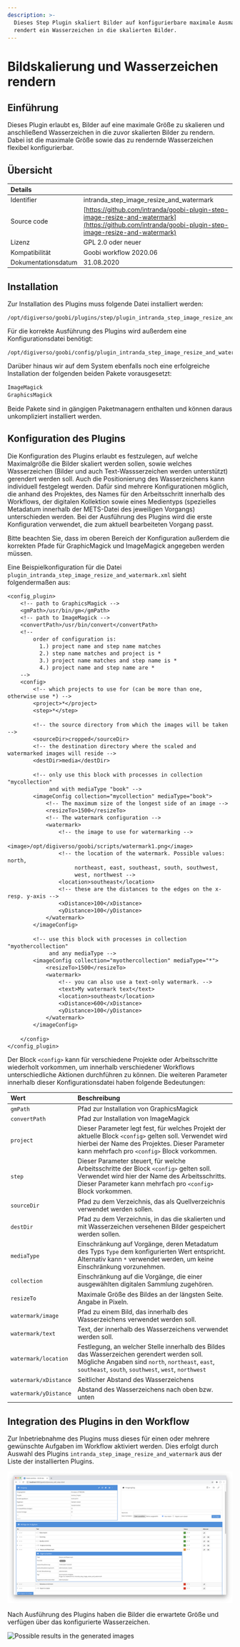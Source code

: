 ```yaml
---
description: >-
  Dieses Step Plugin skaliert Bilder auf konfigurierbare maximale Ausmaße und
  rendert ein Wasserzeichen in die skalierten Bilder.
---
```


# Bildskalierung und Wasserzeichen rendern

## Einführung

Dieses Plugin erlaubt es, Bilder auf eine maximale Größe zu skalieren und anschließend Wasserzeichen in die zuvor skalierten Bilder zu rendern. Dabei ist die maximale Größe sowie das zu rendernde Wasserzeichen flexibel konfigurierbar.

## Übersicht

| Details |  |
| :--- | :--- |
| Identifier | intranda\_step\_image\_resize\_and\_watermark |
| Source code | [https://github.com/intranda/goobi-plugin-step-image-resize-and-watermark](https://github.com/intranda/goobi-plugin-step-image-resize-and-watermark) |
| Lizenz | GPL 2.0 oder neuer |
| Kompatibilität | Goobi workflow 2020.06 |
| Dokumentationsdatum | 31.08.2020 |

## Installation

Zur Installation des Plugins muss folgende Datei installiert werden:

```text
/opt/digiverso/goobi/plugins/step/plugin_intranda_step_image_resize_and_watermark.jar
```

Für die korrekte Ausführung des Plugins wird außerdem eine Konfigurationsdatei benötigt:

```text
/opt/digiverso/goobi/config/plugin_intranda_step_image_resize_and_watermark.xml
```

Darüber hinaus wir auf dem System ebenfalls noch eine erfolgreiche Installation der folgenden beiden Pakete vorausgesetzt:

```bash
ImageMagick
GraphicsMagick
```

Beide Pakete sind in gängigen Paketmanagern enthalten und können daraus unkompliziert installiert werden.

## Konfiguration des Plugins

Die Konfiguration des Plugins erlaubt es festzulegen, auf welche Maximalgröße die Bilder skaliert werden sollen, sowie welches Wasserzeichen \(Bilder und auch Text-Wassserzeichen werden unterstützt\) gerendert werden soll. Auch die Positionierung des Wasserzeichens kann individuell festgelegt werden. Dafür sind mehrere Konfigurationen möglich, die anhand des Projektes, des Names für den Arbeitsschritt innerhalb des Workflows, der digitalen Kollektion sowie eines Medientyps \(spezielles Metadatum innerhalb der METS-Datei des jeweiligen Vorgangs\) unterschieden werden. Bei der Ausführung des Plugins wird die erste Konfiguration verwendet, die zum aktuell bearbeiteten Vorgang passt.

Bitte beachten Sie, dass im oberen Bereich der Konfiguration außerdem die korrekten Pfade für GraphicMagick und ImageMagick angegeben werden müssen.

Eine Beispielkonfiguration für die Datei `plugin_intranda_step_image_resize_and_watermark.xml` sieht folgendermaßen aus:

```markup
<config_plugin>
    <!-- path to GraphicsMagick -->
    <gmPath>/usr/bin/gm</gmPath>
    <!-- path to ImageMagick -->
    <convertPath>/usr/bin/convert</convertPath>
    <!--
        order of configuration is:
          1.) project name and step name matches
          2.) step name matches and project is *
          3.) project name matches and step name is *
          4.) project name and step name are *
    -->
    <config>
        <!-- which projects to use for (can be more than one, otherwise use *) -->
        <project>*</project>
        <step>*</step>

        <!-- the source directory from which the images will be taken -->
        <sourceDir>cropped</sourceDir>
        <!-- the destination directory where the scaled and watermarked images will reside -->
        <destDir>media</destDir>

        <!-- only use this block with processes in collection "mycollection"
             and with mediaType "book" -->
        <imageConfig collection="mycollection" mediaType="book">
            <!-- The maximum size of the longest side of an image -->
            <resizeTo>1500</resizeTo>
            <!-- The watermark configuration -->
            <watermark>
                <!-- the image to use for watermarking -->
                <image>/opt/digiverso/goobi/scripts/watermark1.png</image>
                <!-- the location of the watermark. Possible values: north,
                     northeast, east, southeast, south, southwest,
                     west, northwest -->
                <location>southeast</location>
                <!-- these are the distances to the edges on the x- resp. y-axis -->
                <xDistance>100</xDistance>
                <yDistance>100</yDistance>
            </watermark>
        </imageConfig>

        <!-- use this block with processes in collection "myothercollection"
             and any mediaType -->
        <imageConfig collection="myothercollection" mediaType="*">
            <resizeTo>1500</resizeTo>
            <watermark>
                <!-- you can also use a text-only watermark. -->
                <text>My watermark text</text>
                <location>southeast</location>
                <xDistance>600</xDistance>
                <yDistance>100</yDistance>
            </watermark>
        </imageConfig>

    </config>
</config_plugin>
```

Der Block `<config>` kann für verschiedene Projekte oder Arbeitsschritte wiederholt vorkommen, um innerhalb verschiedener Workflows unterschiedliche Aktionen durchführen zu können. Die weiteren Parameter innerhalb dieser Konfigurationsdatei haben folgende Bedeutungen:

| Wert | Beschreibung |
| :--- | :--- |
| `gmPath` | Pfad zur Installation von GraphicsMagick |
| `convertPath` | Pfad zur Installation von ImageMagick |
| `project` | Dieser Parameter legt fest, für welches Projekt der aktuelle Block `<config>` gelten soll. Verwendet wird hierbei der Name des Projektes. Dieser Parameter kann mehrfach pro `<config>` Block vorkommen. |
| `step` | Dieser Parameter steuert, für welche Arbeitsschritte der Block `<config>` gelten soll. Verwendet wird hier der Name des Arbeitsschritts. Dieser Parameter kann mehrfach pro `<config>` Block vorkommen. |
| `sourceDir` | Pfad zu dem Verzeichnis, das als Quellverzeichnis verwendet werden sollen. |
| `destDir` | Pfad zu dem Verzeichnis, in das die skalierten und mit Wasserzeichen versehenen Bilder gespeichert werden sollen. |
| `mediaType` | Einschränkung auf Vorgänge, deren Metadatum des Typs `Type` dem konfigurierten Wert entspricht. Alternativ kann `*` verwendet werden, um keine Einschränkung vorzunehmen. |
| `collection` | Einschränkung auf die Vorgänge, die einer ausgewählten digitalen Sammlung zugehören. |
| `resizeTo` | Maximale Größe des Bildes an der längsten Seite. Angabe in Pixeln. |
| `watermark/image` | Pfad zu einem Bild, das innerhalb des Wasserzeichens verwendet werden soll. |
| `watermark/text` | Text, der innerhalb des Wasserzeichens verwendet werden soll. |
| `watermark/location` | Festlegung, an welcher Stelle innerhalb des Bildes das Wasserzeichen gerendert werden soll. Mögliche Angaben sind `north`, `northeast`, `east`, `southeast`, `south`, `southwest`, `west`, `northwest` |
| `watermark/xDistance` | Seitlicher Abstand des Wasserzeichens |
| `watermark/yDistance` | Abstand des Wasserzeichens  nach oben bzw. unten |

## Integration des Plugins in den Workflow

Zur Inbetriebnahme des Plugins muss dieses für einen oder mehrere gewünschte Aufgaben im Workflow aktiviert werden. Dies erfolgt durch Auswahl des Plugins `intranda_step_image_resize_and_watermark` aus der Liste der installierten Plugins.

![Integration des Plugins in den Workflow](../.gitbook/assets/intranda_step_image_resize_and_watermark_de.png)

Nach Ausführung des Plugins haben die Bilder die erwartete Größe und verfügen über das konfigurierte Wasserzeichen.

![Possible results in the generated images](../.gitbook/assets/intranda_step_image_resize_and_watermark_result.png)
